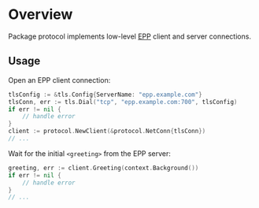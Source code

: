 # Overview

Package protocol implements low-level [EPP](https://datatracker.ietf.org/doc/rfc5730/) client and server connections.

## Usage

Open an EPP client connection:

```go
tlsConfig := &tls.Config{ServerName: "epp.example.com"}
tlsConn, err := tls.Dial("tcp", "epp.example.com:700", tlsConfig)
if err != nil {
	// handle error
}
client := protocol.NewClient(&protocol.NetConn{tlsConn})
// ...
```

Wait for the initial `<greeting>` from the EPP server:

```go
greeting, err := client.Greeting(context.Background())
if err != nil {
	// handle error
}
// ...
```
